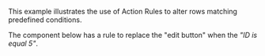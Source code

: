 This example illustrates the use of Action Rules to alter rows matching predefined conditions.

The component below has a rule to replace the "edit button" when the _"ID is equal 5"_.

